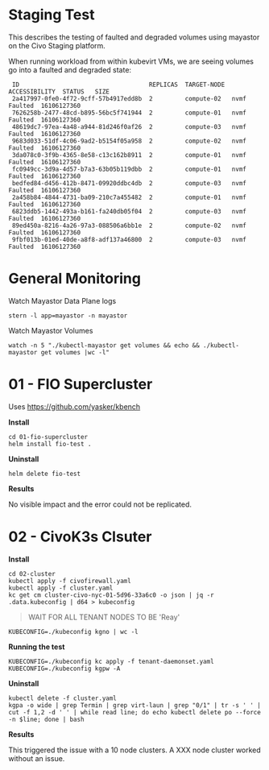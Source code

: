 # Staging Test

This describes the testing of faulted and degraded volumes using mayastor on the Civo Staging platform.

When running workload from within kubevirt VMs, we are seeing volumes go into a faulted and degraded state:

```
 ID                                    REPLICAS  TARGET-NODE  ACCESSIBILITY  STATUS   SIZE
 2a417997-0fe0-4f72-9cff-57b4917edd8b  2         compute-02   nvmf           Faulted  16106127360
 7626258b-2477-48cd-b895-56bc5f741944  2         compute-01   nvmf           Faulted  16106127360
 48619dc7-97ea-4a48-a944-81d246f0af26  2         compute-03   nvmf           Faulted  16106127360
 9683d033-51df-4c06-9ad2-b5154f05a958  2         compute-02   nvmf           Faulted  16106127360
 3da078c0-3f9b-4365-8e58-c13c162b8911  2         compute-01   nvmf           Faulted  16106127360
 fc0949cc-3d9a-4d57-b7a3-63b05b119dbb  2         compute-01   nvmf           Faulted  16106127360
 bedfed84-d456-412b-8471-09920ddbc4db  2         compute-03   nvmf           Faulted  16106127360
 2a458b84-4844-4731-ba09-210c7a455482  2         compute-01   nvmf           Faulted  16106127360
 6823ddb5-1442-493a-b161-fa240db05f04  2         compute-03   nvmf           Faulted  16106127360
 89ed450a-8216-4a26-97a3-088506a6bb1e  2         compute-02   nvmf           Faulted  16106127360
 9fbf013b-01ed-40de-a8f8-adf137a46800  2         compute-03   nvmf           Faulted  16106127360
```



# General Monitoring 

Watch Mayastor Data Plane logs

```
stern -l app=mayastor -n mayastor
```

Watch Mayastor Volumes

```
watch -n 5 "./kubectl-mayastor get volumes && echo && ./kubectl-mayastor get volumes |wc -l"
```





# 01 - FIO Supercluster



Uses https://github.com/yasker/kbench

**Install**

```
cd 01-fio-supercluster
helm install fio-test .

```

**Uninstall**

```
helm delete fio-test
```

**Results**

No visible impact and the error could not be replicated. 

# 02 - CivoK3s Clsuter

**Install**

```
cd 02-cluster
kubectl apply -f civofirewall.yaml
kubectl apply -f cluster.yaml
kc get cm cluster-civo-nyc-01-5d96-33a6c0 -o json | jq -r .data.kubeconfig | d64 > kubeconfig

```

> WAIT FOR ALL TENANT NODES TO BE 'Reay'

```
KUBECONFIG=./kubeconfig kgno | wc -l
```



**Running the test**

```
KUBECONFIG=./kubeconfig kc apply -f tenant-daemonset.yaml
KUBECONFIG=./kubeconfig kgpw -A
```

**Uninstall**

```
kubectl delete -f cluster.yaml
kgpa -o wide | grep Termin | grep virt-laun | grep "0/1" | tr -s ' ' | cut -f 1,2 -d ' ' | while read line; do echo kubectl delete po --force -n $line; done | bash
```

**Results**

This triggered the issue with a 10 node clusters. A XXX node cluster worked without an issue.
